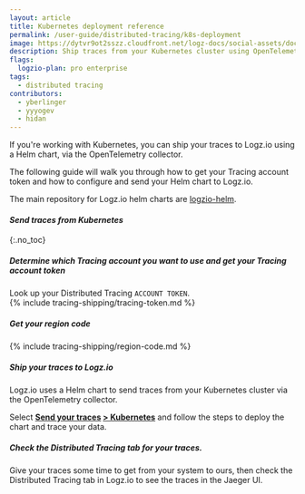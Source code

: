 ```yaml
---
layout: article
title: Kubernetes deployment reference
permalink: /user-guide/distributed-tracing/k8s-deployment
image: https://dytvr9ot2sszz.cloudfront.net/logz-docs/social-assets/docs-social.jpg
description: Ship traces from your Kubernetes cluster using OpenTelemetry
flags:
  logzio-plan: pro enterprise
tags:
  - distributed tracing
contributors:
  - yberlinger   
  - yyyogev
  - hidan
---
```


If you're working with Kubernetes, you can ship your traces to Logz.io using a Helm chart, via the OpenTelemetry collector.

The following guide will walk you through how to get your Tracing account token and how to configure and send your Helm chart to Logz.io.

The main repository for Logz.io helm charts are [logzio-helm](https://github.com/logzio/logzio-helm).

#### _Send traces from Kubernetes_

{:.no_toc}  

<div class="tasklist">

##### Determine which Tracing account you want to use and get your Tracing account token
Look up your Distributed Tracing `ACCOUNT TOKEN`. <br>
{% include tracing-shipping/tracing-token.md %}

##### Get your region code
{% include tracing-shipping/region-code.md %}

##### Ship your traces to Logz.io

Logz.io uses a Helm chart to send traces from your Kubernetes cluster via the OpenTelemetry collector. 

Select **[Send your traces](https://app.logz.io/#/dashboard/send-your-data?tag=all&collection=tracing-sources) [> Kubernetes](https://app.logz.io/#/dashboard/send-your-data/tracing-sources/otel-traces-helm)** and follow the steps to deploy the chart and trace your data.

##### Check the Distributed Tracing tab for your traces.

Give your traces some time to get from your system to ours, then check the Distributed Tracing tab in Logz.io to see the traces in the Jaeger UI.

</div>
